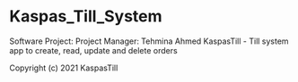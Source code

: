 # Kaspas_Till_System

Software Project:
Project Manager: Tehmina Ahmed 
KaspasTill - Till system app to create, read, update and delete orders 

Copyright (c) 2021 KaspasTill


